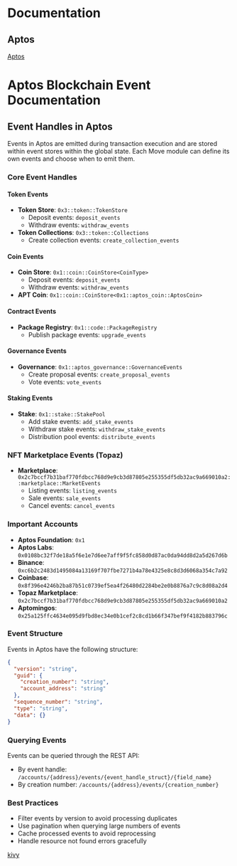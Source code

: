 # Documentation

## Aptos

[Aptos](https://aptos.dev/en)

# Aptos Blockchain Event Documentation

## Event Handles in Aptos

Events in Aptos are emitted during transaction execution and are stored within event stores within the global state. Each Move module can define its own events and choose when to emit them.

### Core Event Handles

#### Token Events
- **Token Store**: `0x3::token::TokenStore`
  - Deposit events: `deposit_events`
  - Withdraw events: `withdraw_events`
- **Token Collections**: `0x3::token::Collections`
  - Create collection events: `create_collection_events`

#### Coin Events
- **Coin Store**: `0x1::coin::CoinStore<CoinType>`
  - Deposit events: `deposit_events`
  - Withdraw events: `withdraw_events`
- **APT Coin**: `0x1::coin::CoinStore<0x1::aptos_coin::AptosCoin>`

#### Contract Events
- **Package Registry**: `0x1::code::PackageRegistry`
  - Publish package events: `upgrade_events`

#### Governance Events
- **Governance**: `0x1::aptos_governance::GovernanceEvents`
  - Create proposal events: `create_proposal_events`
  - Vote events: `vote_events`

#### Staking Events
- **Stake**: `0x1::stake::StakePool`
  - Add stake events: `add_stake_events`
  - Withdraw stake events: `withdraw_stake_events`
  - Distribution pool events: `distribute_events`

### NFT Marketplace Events (Topaz)
- **Marketplace**: `0x2c7bccf7b31baf770fdbcc768d9e9cb3d87805e255355df5db32ac9a669010a2::marketplace::MarketEvents`
  - Listing events: `listing_events`
  - Sale events: `sale_events`
  - Cancel events: `cancel_events`

### Important Accounts
- **Aptos Foundation**: `0x1`
- **Aptos Labs**: `0x0108bc32f7de18a5f6e1e7d6ee7aff9f5fc858d0d87ac0da94dd8d2a5d267d6b`
- **Binance**: `0xc6b2c2483d1495084a13169f707fbe7271b4a78e4325e8c8d3d6068a354c7a92`
- **Coinbase**: `0x8f396e4246b2ba87b51c0739ef5ea4f26480d2284be2e0b8876a7c9c8d08a2d4`
- **Topaz Marketplace**: `0x2c7bccf7b31baf770fdbcc768d9e9cb3d87805e255355df5db32ac9a669010a2`
- **Aptomingos**: `0x25a125ffc4634e095d9fbd8ec34e0b1cef2c8cd1b66f347bef9f4182b883796c`

### Event Structure
Events in Aptos have the following structure:
```json
{
  "version": "string",
  "guid": {
    "creation_number": "string",
    "account_address": "string"
  },
  "sequence_number": "string",
  "type": "string",
  "data": {}
}
```

### Querying Events
Events can be queried through the REST API:
- By event handle: `/accounts/{address}/events/{event_handle_struct}/{field_name}`
- By creation number: `/accounts/{address}/events/{creation_number}`

### Best Practices
- Filter events by version to avoid processing duplicates
- Use pagination when querying large numbers of events
- Cache processed events to avoid reprocessing
- Handle resource not found errors gracefully








[kivy](https://kivy.org/doc/stable/)